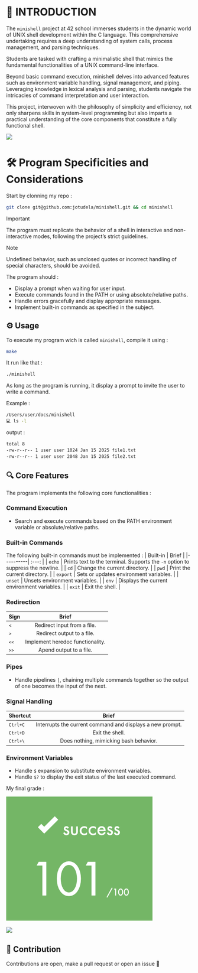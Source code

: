 # 🚀 INTRODUCTION

The `minishell` project at 42 school immerses students in the dynamic world of UNIX shell development within the C language. This comprehensive undertaking requires a deep understanding of system calls, process management, and parsing techniques.

Students are tasked with crafting a minimalistic shell that mimics the fundamental functionalities of a UNIX command-line interface.

Beyond basic command execution, minishell delves into advanced features such as environment variable handling, signal management, and piping. Leveraging knowledge in lexical analysis and parsing, students navigate the intricacies of command interpretation and user interaction.

This project, interwoven with the philosophy of simplicity and efficiency, not only sharpens skills in system-level programming but also imparts a practical understanding of the core components that constitute a fully functional shell.

![](https://raw.githubusercontent.com/andreasbm/readme/master/assets/lines/rainbow.png)

# 🛠️ Program Specificities and Considerations

Start by clonning my repo :
```bash
git clone git@github.com:jotudela/minishell.git && cd minishell
```

> [!IMPORTANT]
> The program must replicate the behavior of a shell in interactive and non-interactive modes, following the project’s strict guidelines.

> [!NOTE]
> Undefined behavior, such as unclosed quotes or incorrect handling of special characters, should be avoided.

The program should :
- Display a prompt when waiting for user input.
- Execute commands found in the PATH or using absolute/relative paths.
- Handle errors gracefully and display appropriate messages.
- Implement built-in commands as specified in the subject.

## ⚙️ Usage

To execute my program wich is called `minishell`, compile it using :
```bash
make
```

It run like that :
```bash
./minishell
```

As long as the program is running, it display a prompt to invite the user to write a command.

Example :
```bash
/Users/user/docs/minishell
💻 ls -l
```

output :
```bash
total 8
-rw-r--r-- 1 user user 1024 Jan 15 2025 file1.txt
-rw-r--r-- 1 user user 2048 Jan 15 2025 file2.txt
```

## 🔍 Core Features

The program implements the following core functionalities :

### Command Execution
- Search and execute commands based on the PATH environment variable or absolute/relative paths.

### Built-in Commands
The following built-in commands must be implemented :
| Built-in | Brief |
|----------| :---: |
| `echo` | Prints text to the terminal. Supports the `-n` option to suppress the newline. |
| `cd` | Change the current directory. |
| `pwd` | Print the current directory. |
| `export` | Sets or updates environment variables. |
| `unset` | Unsets environment variables. |
| `env` | Displays the current environment variables. |
| `exit` | Exit the shell. |

### Redirection
| Sign | Brief |
|------| :---: |
| `<` | Redirect input from a file. |
| `>` | Redirect output to a file. |
| `<<` | Implement heredoc functionality. |
| `>>` | Apend output to a file. |

### Pipes
- Handle pipelines `|`, chaining multiple commands together so the output of one becomes the input of the next.

### Signal Handling
| Shortcut | Brief |
|----------| :---: |
| `Ctrl+C` | Interrupts the current command and displays a new prompt. |
| `Ctrl+D` | Exit the shell. |
| `Ctrl+\` | Does nothing, mimicking bash behavior. |

### Environment Variables
- Handle `$` expansion to substitute environment variables.
- Handle `$?` to display the exit status of the last executed command.

My final grade :

![](imgs/101_percent.png)

![](https://raw.githubusercontent.com/andreasbm/readme/master/assets/lines/rainbow.png)

## 🤝 Contribution
Contributions are open, make a pull request or open an issue 🚀
